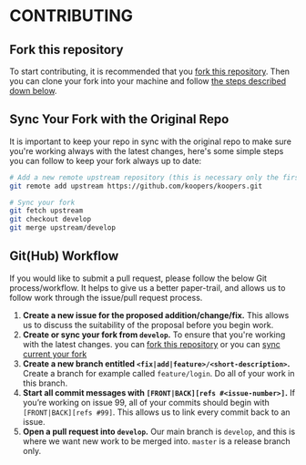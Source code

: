 # CONTRIBUTING

## Fork this repository

To start contributing, it is recommended that you [fork this repository](https://github.com/koopers/koopers/fork). Then you can clone your fork into your machine and follow [the steps described down below](#github-workflow).

## Sync Your Fork with the Original Repo

It is important to keep your repo in sync with the original repo to make sure you're working always with the latest changes, here's some simple steps you can follow to keep your fork always up to date:

```bash
# Add a new remote upstream repository (this is necessary only the first time)
git remote add upstream https://github.com/koopers/koopers.git

# Sync your fork
git fetch upstream
git checkout develop
git merge upstream/develop
```

## Git(Hub) Workflow

If you would like to submit a pull request, please follow the below Git
process/workflow. It helps to give us a better paper-trail, and allows us to
follow work through the issue/pull request process.

1. **Create a new issue for the proposed addition/change/fix.** This allows us
   to discuss the suitability of the proposal before you begin work.
2. **Create or sync your fork from `develop`.** To ensure that you're working
   with the latest changes. you can [fork this repository](#fork-this-repository)
   or you can [sync current your fork](#sync-your-fork-with-the-original-repo)
3. **Create a new branch entitled `<fix|add|feature>/<short-description>`.**
   Create a branch for example called `feature/login`. Do all of your work
   in this branch.
4. **Start all commit messages with `[FRONT|BACK][refs #<issue-number>]`.**
   If you’re working on issue 99, all of your commits should begin with
   `[FRONT|BACK][refs #99]`. This allows us to link every commit back to
   an issue.
5. **Open a pull request into `develop`.** Our main branch is `develop`, and
   this is where we want new work to be merged into. `master` is a release
   branch only.

